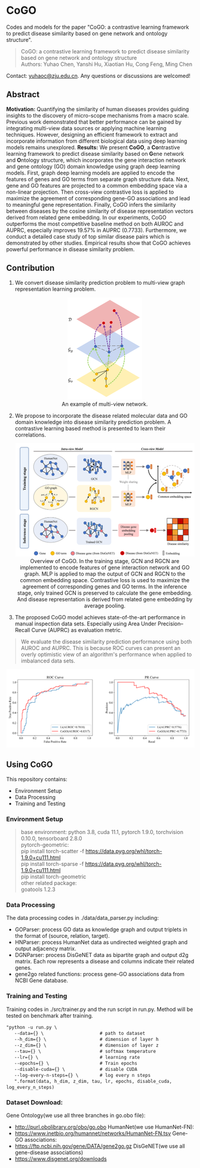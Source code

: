 # CoGO


Codes and models for the paper "CoGO: a contrastive learning framework to predict disease similarity based on gene network and ontology structure".
> CoGO: a contrastive learning framework to predict disease similarity based on gene network and ontology structure \
> Authors: Yuhao Chen, Yanshi Hu, Xiaotian Hu, Cong Feng, Ming Chen 

Contact: yuhaoc@zju.edu.cn. Any questions or discussions are welcomed!

## Abstract

**Motivation:** Quantifying the similarity of human diseases provides guiding insights to the discovery of micro-scope mechanisms from a macro scale. Previous work demonstrated that better performance can be gained by integrating multi-view data sources or applying machine learning techniques. However, designing an efficient framework to extract and incorporate information from different biological data using deep learning models remains unexplored.
**Results:** We present **CoGO**, a **Co**ntrastive learning framework to predict disease similarity based on **G**ene network and **O**ntology structure, which incorporates the gene interaction network and gene ontology (GO) domain knowledge using graph deep learning models. First, graph deep learning models are applied to encode the features of genes and GO terms from separate graph structure data. Next, gene and GO features are projected to a common embedding space via a non-linear projection. Then cross-view contrastive loss is applied to maximize the agreement of corresponding gene-GO associations and lead to meaningful gene representation. Finally, CoGO infers the similarity between diseases by the cosine similarity of disease representation vectors derived from related gene embedding. In our experiments, CoGO outperforms the most competitive baseline method on both AUROC and AUPRC, especially improves 19.57% in AUPRC (0.7733). Furthermore, we conduct a detailed case study of top similar disease pairs which is demonstrated by other studies. Empirical results show that CoGO achieves powerful performance in disease similarity problem.

## Contribution

1. We convert disease similarity prediction problem to multi-view graph representation learning problem.
   <div align="center"><img width="200" src="./images/multiview_net.png"/></div>
   <center>An example of multi-view network.</center>

2. We propose to incorporate the disease related molecular data and GO domain knowledge into disease similarity prediction problem. A contrastive learning based method is presented to learn their correlations. 
   <div align="center"><img width="700" src="./images/pipeline.png"/></div>
   <center>Overview of CoGO. In the training stage, GCN and RGCN are implemented to encode features of gene interaction network and GO graph. MLP is applied to map the output of GCN and RGCN to the common embedding space. Contrastive loss is used to maximize the agreement of corresponding genes and GO terms. In the inference stage, only trained GCN is preserved to calculate the gene embedding. And disease representation is derived from related gene embedding by average pooling.</center>

3. The proposed CoGO model achieves state-of-the-art performance in manual inspection data sets. Especially using Area Under Precision–Recall Curve (AUPRC) as evaluation metric. 
> We evaluate the disease similarity prediction performance using both AUROC and AUPRC. This is because ROC curves can present an overly optimistic view of an algorithm's performance when applied to imbalanced data sets. 
   <div align="center"><img width="600" src="./images/results.png"/></div>

## Using CoGO

This repository contains:
- Environment Setup
- Data Processing
- Training and Testing

### Environment Setup

> base environment: python 3.8, cuda 11.1, pytorch 1.9.0, torchvision 0.10.0, tensorboard 2.8.0 \
> pytorch-geometric: \
> pip install torch-scatter -f https://data.pyg.org/whl/torch-1.9.0+cu111.html \
> pip install torch-sparse -f https://data.pyg.org/whl/torch-1.9.0+cu111.html \
> pip install torch-geometric \
> other related package: \
> goatools 1.2.3

### Data Processing

The data processing codes in ./data/data_parser.py including:
- GOParser: process GO data as knowledge graph and output triplets in the format of (source, relation, target). 
- HNParser: process HumanNet data as undirected weighted graph and output adjacency matrix. 
- DGNParser: process DisGeNET data as bipartite graph and output d2g matrix. Each row represents a disease and columns indicate their related genes.
- gene2go related functions: process gene-GO associations data from NCBI Gene database. 

### Training and Testing

Training codes in ./src/trainer.py and the run script in run.py.
Method will be tested on benchmark after training. 

```
"python -u run.py \
   --data={} \                     # path to dataset
   --h_dim={} \                    # dimension of layer h
   --z_dim={} \                    # dimension of layer z
   --tau={} \                      # softmax temperature
   --lr={} \                       # learning rate
   --epochs={} \                   # Train epochs
   --disable-cuda={} \             # disable CUDA
   --log-every-n-steps={} \        # log every n steps
   ".format(data, h_dim, z_dim, tau, lr, epochs, disable_cuda, log_every_n_steps)
```

### Dataset Download:

Gene Ontology(we use all three branches in go.obo file):
- http://purl.obolibrary.org/obo/go.obo
HumanNet(we use HumanNet-FN):
- https://www.inetbio.org/humannet/networks/HumanNet-FN.tsv
Gene-GO associations: 
- https://ftp.ncbi.nih.gov/gene/DATA/gene2go.gz
DisGeNET(we use all gene-disease associations)
- https://www.disgenet.org/downloads